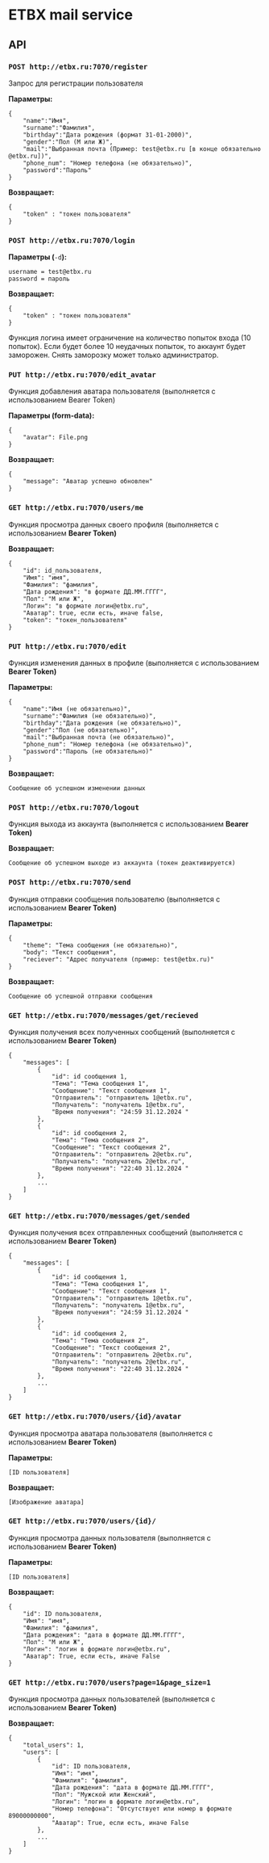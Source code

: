 # ETBX mail service
 

## API
 

### `POST http://etbx.ru:7070/register`
 
Запрос для регистрации пользователя
 
**Параметры:**
 

    {
        "name":"Имя",
        "surname":"Фамилия",
        "birthday":"Дата рождения (формат 31-01-2000)",
        "gender":"Пол (М или Ж)",
        "mail":"Выбранная почта (Пример: test@etbx.ru [в конце обязательно @etbx.ru])",
        "phone_num": "Номер телефона (не обязательно)",
        "password":"Пароль"
    }

**Возвращает:**
 

    {
        "token" : "токен пользователя"
    }

### `POST http://etbx.ru:7070/login`
 
**Параметры (**`-d`**):**
 

    username = test@etbx.ru
    password = пароль

**Возвращает:**
 

    {
        "token" : "токен пользователя"
    }

Функция логина имеет ограничение на количество попыток входа (10 попыток). Если будет более 10 неудачных попыток, то аккаунт будет заморожен. Снять заморозку может только администратор.

### `PUT http://etbx.ru:7070/edit_avatar`
 
Функция добавления аватара пользователя (выполняется с использованием Bearer Token)
 
**Параметры (form-data):**
 

    {
        "avatar": File.png
    }

**Возвращает:**
 

    {
        "message": "Аватар успешно обновлен"
    }

### `GET http://etbx.ru:7070/users/me`
 
Функция просмотра данных своего профиля (выполняется с использованием **Bearer Token)**
 
**Возвращает:**
 

    {
        "id": id_пользователя,
        "Имя": "имя",
        "Фамилия": "фамилия",
        "Дата рождения": "в формате ДД.ММ.ГГГГ",
        "Пол": "М или Ж",
        "Логин": "в формате логин@etbx.ru",
        "Аватар": true, если есть, иначе false,
        "token": "токен_пользователя"
    }

### `PUT http://etbx.ru:7070/edit`
 
Функция изменения данных в профиле (выполняется с использованием **Bearer Token)**
 
**Параметры:**
 

    {
        "name":"Имя (не обязательно)",
        "surname":"Фамилия (не обязательно)",
        "birthday":"Дата рождения (не обязательно)",
        "gender":"Пол (не обязательно)",
        "mail":"Выбранная почта (не обязательно)",
        "phone_num": "Номер телефона (не обязательно)",
        "password":"Пароль (не обязательно)"
    }

**Возвращает:**
 

    Сообщение об успешном изменении данных

### `POST http://etbx.ru:7070/logout`
 
Функция выхода из аккаунта (выполняется с использованием **Bearer Token)**
 
**Возвращает:**
 

    Сообщение об успешном выходе из аккаунта (токен деактивируется)

### `POST http://etbx.ru:7070/send`
 
Функция отправки сообщения пользователю (выполняется с использованием **Bearer Token)**
 
**Параметры:**
 

    {
        "theme": "Тема сообщения (не обязательно)",
        "body": "Текст сообщения",
        "reciever": "Адрес получателя (пример: test@etbx.ru)"
    }

**Возвращает:**
 

    Сообщение об успешной отправки сообщения

### `GET http://etbx.ru:7070/messages/get/recieved`
 
Функция получения всех полученных сообщений (выполняется с использованием **Bearer Token)**
 

    {
        "messages": [
            {
                "id": id сообщения 1,
                "Тема": "Тема сообщения 1",
                "Сообщение": "Текст сообщения 1",
                "Отправитель": "отправитель 1@etbx.ru",
                "Получатель": "получатель 1@etbx.ru",
                "Время получения": "24:59 31.12.2024 "
            },
            {
                "id": id сообщения 2,
                "Тема": "Тема сообщения 2",
                "Сообщение": "Текст сообщения 2",
                "Отправитель": "отправитель 2@etbx.ru",
                "Получатель": "получатель 2@etbx.ru",
                "Время получения": "22:40 31.12.2024 "
            },
            ...
        ]
    }

### `GET http://etbx.ru:7070/messages/get/sended`
 
Функция получения всех отправленных сообщений (выполняется с использованием **Bearer Token)**
 

    {
        "messages": [
            {
                "id": id сообщения 1,
                "Тема": "Тема сообщения 1",
                "Сообщение": "Текст сообщения 1",
                "Отправитель": "отправитель 1@etbx.ru",
                "Получатель": "получатель 1@etbx.ru",
                "Время получения": "24:59 31.12.2024 "
            },
            {
                "id": id сообщения 2,
                "Тема": "Тема сообщения 2",
                "Сообщение": "Текст сообщения 2",
                "Отправитель": "отправитель 2@etbx.ru",
                "Получатель": "получатель 2@etbx.ru",
                "Время получения": "22:40 31.12.2024 "
            },
            ...
        ]
    }

### `GET http://etbx.ru:7070/users/{id}/avatar`
 
Функция просмотра аватара пользователя (выполняется с использованием **Bearer Token)**
 
**Параметры:**
 

    [ID пользователя]

**Возвращает:**
 

    [Изображение аватара]

### `GET http://etbx.ru:7070/users/{id}/`
 
Функция просмотра данных пользователя (выполняется с использованием **Bearer Token)**
 
**Параметры:**
 

    [ID пользователя]

**Возвращает:**
 

    {
        "id": ID пользователя,
        "Имя": "имя",
        "Фамилия": "фамилия",
        "Дата рождения": "дата в формате ДД.ММ.ГГГГ",
        "Пол": "М или Ж",
        "Логин": "логин в формате логин@etbx.ru",
        "Аватар": True, если есть, иначе False
    }

### `GET http://etbx.ru:7070/users?page=1&page_size=1`
 
Функция просмотра данных пользователей (выполняется с использованием **Bearer Token)**
 
**Возвращает:**
 

    {
        "total_users": 1,
        "users": [
            {
                "id": ID пользователя,
                "Имя": "имя",
                "Фамилия": "фамилия",
                "Дата рождения": "дата в формате ДД.ММ.ГГГГ",
                "Пол": "Мужской или Женский",
                "Логин": "логин в формате логин@etbx.ru",
                "Номер телефона": "Отсутствует или номер в формате 89000000000",
                "Аватар": True, если есть, иначе False
            },
            ...
        ]
    }
